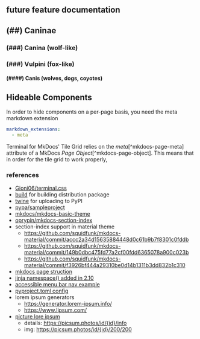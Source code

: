 ## future feature documentation
## (##) Caninae
### (###) Canina (wolf-like)
### (###) Vulpini (fox-like)
#### (####) Canis (wolves, dogs, coyotes)
## Hideable Components
In order to hide components on a per-page basis, you need the meta markdown extension
```mkdocs.yml
markdown_extensions:
  - meta
```

Terminal for MkDocs' Tile Grid relies on the *meta*[^mkdocs-page-meta] attribute of a MkDocs *Page Object*[^mkdocs-page-object].  This means that in order for the tile grid to work properly, 

### references
- [Gioni06/terminal.css](https://github.com/Gioni06/terminal.css)  
- [build](https://pypa-build.readthedocs.io/en/latest/) for building distribution package  
- [twine](https://twine.readthedocs.io/en/stable/) for uploading to PyPI  
- [pypa/sampleproject](https://github.com/pypa/sampleproject)
- [mkdocs/mkdocs-basic-theme](https://github.com/mkdocs/mkdocs-basic-theme)
- [oprypin/mkdocs-section-index](https://github.com/oprypin/mkdocs-section-index)
- section-index support in material theme  
  - https://github.com/squidfunk/mkdocs-material/commit/accc2a34d15635884448d0c61b9b7f8301c0fddb
  - https://github.com/squidfunk/mkdocs-material/commit/149b0dbc475fd77a2cf00fdd6365078a900c023b
  - https://github.com/squidfunk/mkdocs-material/commit/f3926bf444a29310be0d14b1311b3dd832b1c310
- [mkdocs page struction](https://www.mkdocs.org/dev-guide/themes/#mkdocs.structure.pages.Page)
- [jinja namespace() added in 2.10](https://jinja.palletsprojects.com/en/3.0.x/changes/#version-2-10)
- [accessible menu bar nav example](https://www.w3.org/WAI/ARIA/apg/example-index/menubar/menubar-navigation)
- [pyproject.toml config](https://setuptools.pypa.io/en/latest/userguide/pyproject_config.html)
- lorem ipsum generators
  - https://generator.lorem-ipsum.info/
  - https://www.lipsum.com/
- [picture lore ipsum](https://picsum.photos/)
  - details: https://picsum.photos/id/{id}/info
  - img: https://picsum.photos/id/{id}/200/200